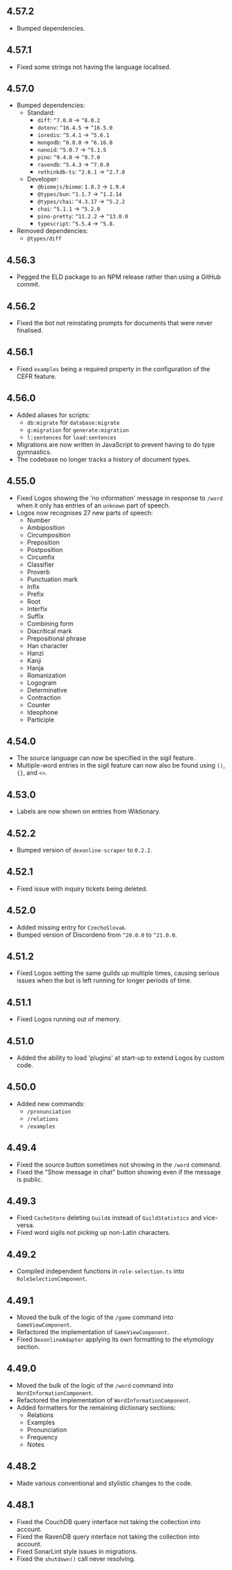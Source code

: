 ## 4.57.2

- Bumped dependencies.

## 4.57.1

- Fixed some strings not having the language localised.

## 4.57.0

- Bumped dependencies:
  - Standard:
    - `diff`: `^7.0.0` -> `^8.0.2`
    - `dotenv`: `^16.4.5` -> `^16.5.0`
    - `ioredis`: `^5.4.1` -> `^5.6.1`
    - `mongodb`: `^6.8.0` -> `^6.16.0`
    - `nanoid`: `^5.0.7` -> `^5.1.5`
    - `pino`: `^9.4.0` -> `^9.7.0`
    - `ravendb`: `^5.4.3` -> `^7.0.0`
    - `rethinkdb-ts`: `^2.6.1` -> `^2.7.0`
  - Developer:
    - `@biomejs/biome`: `1.8.3` -> `1.9.4`
    - `@types/bun`: `^1.1.7` -> `^1.2.14`
    - `@types/chai`: `^4.3.17` -> `^5.2.2`
    - `chai`: `^5.1.1` -> `^5.2.0`
    - `pino-pretty`: `^11.2.2` -> `^13.0.0`
    - `typescript`: `^5.5.4` -> `^5.8.`
- Removed dependencies:
  - `@types/diff`

## 4.56.3

- Pegged the ELD package to an NPM release rather than using a GitHub commit.

## 4.56.2

- Fixed the bot not reinstating prompts for documents that were never finalised.

## 4.56.1

- Fixed `examples` being a required property in the configuration of the CEFR feature.

## 4.56.0

- Added aliases for scripts:
  - `db:migrate` for `database:migrate`
  - `g:migration` for `generate:migration`
  - `l:sentences` for `load:sentences`
- Migrations are now written in JavaScript to prevent having to do type gymnastics.
- The codebase no longer tracks a history of document types.

## 4.55.0

- Fixed Logos showing the 'no information' message in response to `/word` when it only has
  entries of an `unknown` part of speech.
- Logos now recognises 27 new parts of speech:
	- Number
	- Ambiposition
	- Circumposition
	- Preposition
	- Postposition
	- Circumfix
	- Classifier
	- Proverb
	- Punctuation mark
	- Infix
	- Prefix
	- Root
	- Interfix
	- Suffix
	- Combining form
	- Diacritical mark
	- Prepositional phrase
	- Han character
	- Hanzi
	- Kanji
	- Hanja
	- Romanization
	- Logogram
	- Determinative
	- Contraction
	- Counter
	- Ideophone
	- Participle

## 4.54.0

- The source language can now be specified in the sigil feature.
- Multiple-word entries in the sigil feature can now also be found using `()`, `{}`, and `<>`.

## 4.53.0

- Labels are now shown on entries from Wiktionary.

## 4.52.2

- Bumped version of `dexonline-scraper` to `0.2.2`.

## 4.52.1

- Fixed issue with inquiry tickets being deleted.

## 4.52.0

- Added missing entry for `CzechoSlovak`.
- Bumped version of Discordeno from `^20.0.0` to `^21.0.0`.

## 4.51.2

- Fixed Logos setting the same guilds up multiple times, causing serious issues when
  the bot is left running for longer periods of time.

## 4.51.1

- Fixed Logos running out of memory.

## 4.51.0

- Added the ability to load 'plugins' at start-up to extend Logos by custom code.

## 4.50.0

- Added new commands:
  - `/pronunciation`
  - `/relations`
  - `/examples`

## 4.49.4

- Fixed the source button sometimes not showing in the `/word` command.
- Fixed the "Show message in chat" button showing even if the message is public.

## 4.49.3

- Fixed `CacheStore` deleting `Guild`s instead of `GuildStatistics` and vice-versa.
- Fixed word sigils not picking up non-Latin characters.

## 4.49.2

- Compiled independent functions in `role-selection.ts` into `RoleSelectionComponent`.

## 4.49.1

- Moved the bulk of the logic of the `/game` command into `GameViewComponent`.
- Refactored the implementation of `GameViewComponent`.
- Fixed `DexonlineAdapter` applying its own formatting to the etymology section.

## 4.49.0

- Moved the bulk of the logic of the `/word` command into `WordInformationComponent`.
- Refactored the implementation of `WordInformationComponent`.
- Added formatters for the remaining dictionary sections:
  - Relations
  - Examples
  - Pronunciation
  - Frequency
  - Notes

## 4.48.2

- Made various conventional and stylistic changes to the code.

## 4.48.1

- Fixed the CouchDB query interface not taking the collection into account.
- Fixed the RavenDB query interface not taking the collection into account.
- Fixed SonarLint style issues in migrations.
- Fixed the `shutdown()` call never resolving.
